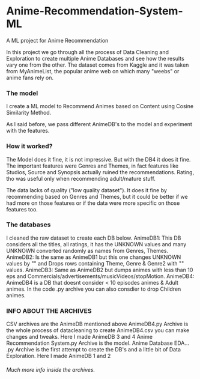 # Anime-Recommendation-System-ML

A ML project for Anime Recommendation

In this project we go through all the process of Data Cleaning and Exploration to create multiple Anime Databases and see how the results vary one from the other. 
The dataset comes from Kaggle and it was taken from MyAnimeList, the popular anime web on which many "weebs" or anime fans rely on.

### The model
I create a ML model to Recommend Animes based on Content using Cosine Similarity Method. 

As I said before, we pass different AnimeDB's to the model and experiment with the features.


### How it worked?
The Model does it fine, it is not impressive. But with the DB4 it does it fine. The important features were Genres and Themes, in fact features like Studios, Source and Synopsis actually ruined the recommendations. Rating, tho was useful only when recommending adult/mature stuff.

The data lacks of quality ("low quality dataset"). It does it fine by recommending based on Genres and Themes, but it could be better if we had more on those features or if the data were more specific on those features too.


### The databases
I cleaned the raw dataset to create each DB below.
AnimeDB1: This DB considers all the titles, all ratings, it has the UNKNOWN values and many UNKNOWN converted randomly as names from Genres, Themes.
AnimeDB2: Is the same as AnimeDB1 but this one changes UNKNOWN values by "" and Drops rows containing Theme, Genre & Genre2 with "" values.
AnimeDB3: Same as AnimeDB2 but dumps animes with less than 10 eps and Commercials/advertisements/musicVideos/stopMotion.
AnimeDB4: AnimeDB4 is a DB that doesnt consider < 10 episodes animes & Adult animes. In the code .py archive you can also consdier to drop Children animes.

### INFO ABOUT THE ARCHIVES
CSV archives are the AnimeDB mentioned above
AnimeDB4.py Archive is the whole process of datacleaning to create AnimeDB4.csv you can make changes and tweaks. Here I made AnimeDB 3 and 4
Anime Recommendation System.py Archive is the model.
Anime Database EDA... .py Archive is the first attempt to create the DB's and a little bit of Data Exploration. Here I made AnimeDB 1 and 2

###### Much more info inside the archives.
